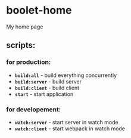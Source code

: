 # boolet-home
My home page

## scripts:

### for production:
* **`build:all`** - build everything concurrently
* **`build:server`** - build server
* **`build:client`** - build client
* **`start`** - start application
### for developement:
* **`watch:server`** - start server in watch mode
* **`watch:client`** - start webpack in watch mode

